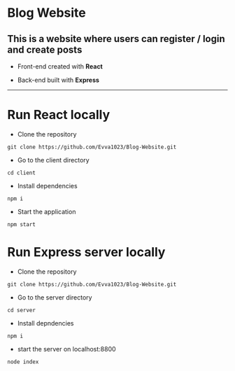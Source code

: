 # Blog Website

## This is a website where users can register / login and create posts

* Front-end created with **React**

* Back-end built with **Express**

---

# Run React locally

* Clone the repository

```
git clone https://github.com/Evva1023/Blog-Website.git
```

* Go to the client directory

```
cd client
```

* Install dependencies

```
npm i
```

* Start the application

```
npm start
```

# Run Express server locally

* Clone the repository

```
git clone https://github.com/Evva1023/Blog-Website.git
```

* Go to the server directory

```
cd server
```

* Install depndencies

```
npm i
```

* start the server on localhost:8800

```
node index
```

